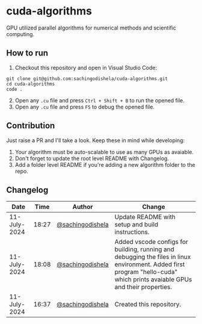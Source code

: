 # cuda-algorithms
GPU utilized parallel algorithms for numerical methods and scientific computing.

## How to run
1. Checkout this repository and open in Visual Studio Code:
```
git clone git@github.com:sachingodishela/cuda-algorithms.git
cd cuda-algorithms
code .
``` 

2. Open any `.cu` file and press `Ctrl + Shift + B` to run the opened file.
3. Open any `.cu` file and press `F5` to debug the opened file.

## Contribution
Just raise a PR and I'll take a look. Keep these in mind while developing:
1. Your algorithm must be auto-scalable to use as many GPUs as avaiable.
2. Don't forget to update the root level README with Changelog.
3. Add a folder level README if you're adding a new algorithm folder to the repo.

## Changelog
|Date|Time|Author|Change|
|-|-|-|-|
11-July-2024|18:27|[@sachingodishela](https://github.com/sachingodishela)|Update README with setup and build instructions.|
11-July-2024|18:08|[@sachingodishela](https://github.com/sachingodishela)|Added vscode configs for building, running and debugging the files in linux environment. Added first program "hello-cuda" which prints avaiable GPUs and their properties.|
11-July-2024|16:37|[@sachingodishela](https://github.com/sachingodishela)|Created this repository.|
